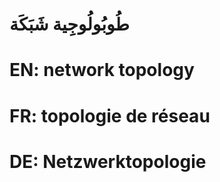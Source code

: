 # طُوبُولُوجِية شَبَكَة

# EN: network topology

# FR: topologie de réseau

# DE: Netzwerktopologie

